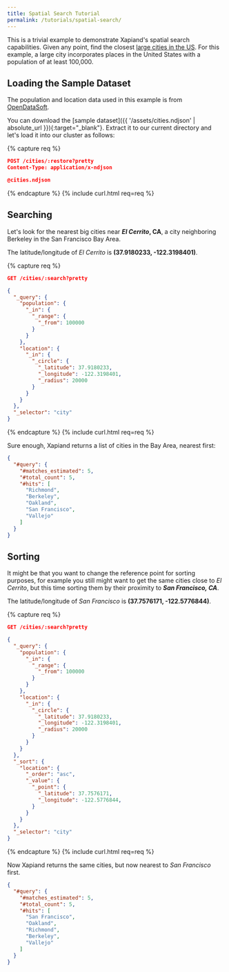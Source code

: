 ```yaml
---
title: Spatial Search Tutorial
permalink: /tutorials/spatial-search/
---
```


This is a trivial example to demonstrate Xapiand's spatial search capabilities.
Given any point, find the closest [large cities in the US](https://en.wikipedia.org/wiki/List_of_United_States_cities_by_population). For this example, a large city
incorporates places in the United States with a population of at least 100,000.


## Loading the Sample Dataset

The population and location data used in this example is from
[OpenDataSoft](https://public.opendatasoft.com/explore/dataset/1000-largest-us-cities-by-population-with-geographic-coordinates).

You can download the [sample dataset]({{ '/assets/cities.ndjson' | absolute_url }}){:target="_blank"}.
Extract it to our current directory and let's load it into our cluster as follows:

{% capture req %}

```json
POST /cities/:restore?pretty
Content-Type: application/x-ndjson

@cities.ndjson
```
{% endcapture %}
{% include curl.html req=req %}


## Searching

Let's look for the nearest big cities near **_El Cerrito_, CA**, a city
neighboring Berkeley in the San Francisco Bay Area.

The latitude/longitude of _El Cerrito_ is **(37.9180233, -122.3198401)**.

{% capture req %}

```json
GET /cities/:search?pretty

{
  "_query": {
    "population": {
      "_in": {
        "_range": {
          "_from": 100000
        }
      }
    },
    "location": {
      "_in": {
        "_circle": {
          "_latitude": 37.9180233,
          "_longitude": -122.3198401,
          "_radius": 20000
        }
      }
    }
  },
  "_selector": "city"
}
```
{% endcapture %}
{% include curl.html req=req %}

Sure enough, Xapiand returns a list of cities in the Bay Area, nearest first:

```json
{
  "#query": {
    "#matches_estimated": 5,
    "#total_count": 5,
    "#hits": [
      "Richmond",
      "Berkeley",
      "Oakland",
      "San Francisco",
      "Vallejo"
    ]
  }
}
```


## Sorting

It might be that you want to change the reference point for sorting purposes,
for example you still might want to get the same cities close to _El Cerrito_,
but this time sorting them by their proximity to **_San Francisco, CA_**.

The latitude/longitude of _San Francisco_ is **(37.7576171, -122.5776844)**.

{% capture req %}

```json
GET /cities/:search?pretty

{
  "_query": {
    "population": {
      "_in": {
        "_range": {
          "_from": 100000
        }
      }
    },
    "location": {
      "_in": {
        "_circle": {
          "_latitude": 37.9180233,
          "_longitude": -122.3198401,
          "_radius": 20000
        }
      }
    }
  },
  "_sort": {
    "location": {
      "_order": "asc",
      "_value": {
        "_point": {
          "_latitude": 37.7576171,
          "_longitude": -122.5776844,
        }
      }
    }
  },
  "_selector": "city"
}
```
{% endcapture %}
{% include curl.html req=req %}

Now Xapiand returns the same cities, but now nearest to _San Francisco_ first.

```json
{
  "#query": {
    "#matches_estimated": 5,
    "#total_count": 5,
    "#hits": [
      "San Francisco",
      "Oakland",
      "Richmond",
      "Berkeley",
      "Vallejo"
    ]
  }
}
```
